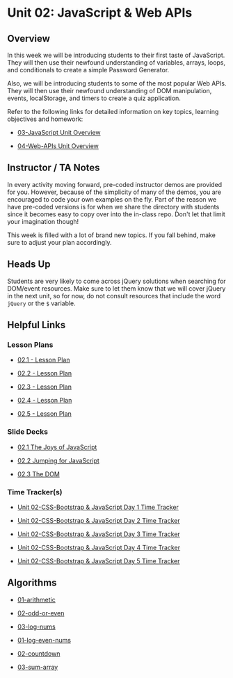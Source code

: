 # Unit 02: JavaScript & Web APIs

## Overview

In this week we will be introducing students to their first taste of JavaScript. They will then use their newfound understanding of variables, arrays, loops, and conditionals to create a simple Password Generator.

Also, we will be introducing students to some of the most popular Web APIs. They will then use their newfound understanding of DOM manipulation, events, localStorage, and timers to create a quiz application.

Refer to the following links for detailed information on key topics, learning objectives and homework:

  * [03-JavaScript Unit Overview](../../../01-Class-Content/03-JavaScript/README.md)

  * [04-Web-APIs Unit Overview](../../../01-Class-Content/04-Web-APIs/README.md)

## Instructor / TA Notes

In every activity moving forward, pre-coded instructor demos are provided for you. However, because of the simplicity of many of the demos, you are encouraged to code your own examples on the fly. Part of the reason we have pre-coded versions is for when we share the directory with students since it becomes easy to copy over into the in-class repo. Don't let that limit your imagination though!

This week is filled with a lot of brand new topics. If you fall behind, make sure to adjust your plan accordingly.

## Heads Up

Students are very likely to come across jQuery solutions when searching for DOM/event resources. Make sure to let them know that we will cover jQuery in the next unit, so for now, do not consult resources that include the word `jQuery` or the `$` variable.

## Helpful Links

### Lesson Plans

  * [02.1 - Lesson Plan](01-Day/01-Day-LessonPlan.md)

  * [02.2 - Lesson Plan](02-Day/02-Day-LessonPlan.md)

  * [02.3 - Lesson Plan](03-Day/03-Day-LessonPlan.md)

  * [02.4 - Lesson Plan](04-Day/04-Day-LessonPlan.md)

  * [02.5 - Lesson Plan](05-Day/05-Day-LessonPlan.md)

### Slide Decks

* [02.1 The Joys of JavaScript](https://docs.google.com/presentation/d/1ozIKdqhqnrWS6vU2glLUxFwzCbZmu9h0lDo8cMAYa1I/edit?usp=sharing)

* [02.2 Jumping for JavaScript](https://docs.google.com/presentation/d/1DHqKz5v9CAG3d6FaBO_aGZG7w2IvwCv5dgIhbk7FG60/edit?usp=sharing)

* [02.3 The DOM](https://docs.google.com/presentation/d/10VJ5KHiEK_G4P2-av7h2zNhDDlTRm20kztov2fAT-0s/edit?usp=sharing)

### Time Tracker(s)

  * [Unit 02-CSS-Bootstrap & JavaScript Day 1 Time Tracker](https://drive.google.com/open?id=1TXphd6IzAbm8pISaGQZOkbvyAL0D9LvCkC5DhKzwFeQ)

  * [Unit 02-CSS-Bootstrap & JavaScript Day 2 Time Tracker](https://docs.google.com/spreadsheets/d/1tomx7GIzFECE_P7dwcWzijJm7rBsWE2AsJtvIBbhnwo/edit?usp=sharing)

  * [Unit 02-CSS-Bootstrap & JavaScript Day 3 Time Tracker](https://drive.google.com/open?id=1Y3Fa1NTc3oTe1C6bRXDeTYTJZPfV4e_eN8_WyGT0mRM)

  * [Unit 02-CSS-Bootstrap & JavaScript Day 4 Time Tracker](https://drive.google.com/open?id=150xWlv1jCL2KGjajT-tUBiH5VnOQp6Vp2-0kAlxUhEE)

  * [Unit 02-CSS-Bootstrap & JavaScript Day 5 Time Tracker](https://drive.google.com/open?id=12Lrx9Wl-DbPaY9m83dvaBBsWIErYDRHRWWgRIbU9WhQ)

## Algorithms

* [01-arithmetic](../../../01-Class-Content/03-JavaScript/03-Algorithms/01-arithmetic)

* [02-odd-or-even](../../../01-Class-Content/03-JavaScript/03-Algorithms/02-odd-or-even)

* [03-log-nums](../../../01-Class-Content/03-JavaScript/03-Algorithms/03-log-nums)


* [01-log-even-nums](../../../01-Class-Content/04-Web-APIs/03-Algorithms/01-log-even-nums)

* [02-countdown](../../../01-Class-Content/04-Web-APIs/03-Algorithms/02-countdown)

* [03-sum-array](../../../01-Class-Content/04-Web-APIs/03-Algorithms/03-sum-array)
